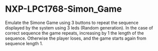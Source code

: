 # NXP-LPC1768-Simon_Game

Emulate the Simone Game using 3 buttons to repeat the sequence displayed by the system using 3 leds (Random generation).  In the case of correct sequence the game repeats, increasing by 1 the length of the sequence. Otherwise the player loses, and the game starts again from sequence length 1.
